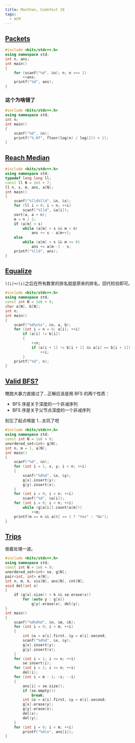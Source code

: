 ```yaml
---
title: Manthan, Codefest 18
tags:
  - ACM
---
```


## [Packets](https://vjudge.net/problem/CodeForces-1037A)

```cpp
#include <bits/stdc++.h>
using namespace std;
int n, ans;
int main()
{
	for (scanf("%d", &n); n; n >>= 1)
		++ans;
	printf("%d", ans);
}
```

### 这个为啥错了

```cpp
#include <bits/stdc++.h>
using namespace std;
int n;
int main()
{
	scanf("%d", &n);
	printf("%.0f", floor(log(n) / log(2)) + 1);
}
```

## [Reach Median](https://vjudge.net/problem/CodeForces-1037B)

```cpp
#include <bits/stdc++.h>
using namespace std;
typedef long long ll;
const ll N = 2e5 + 7;
ll n, s, m, ans, a[N];
int main()
{
	scanf("%lld%lld", &n, &s);
	for (ll i = 0; i < n; ++i)
		scanf("%lld", &a[i]);
	sort(a, a + n);
	m = n / 2;
	if (a[m] < s)
		while (a[m] < s && m < n)
			ans += s - a[m++];
	else
		while (a[m] > s && m >= 0)
			ans += a[m--] - s;
	printf("%lld", ans);
}
```

## [Equalize](https://vjudge.net/problem/CodeForces-1037C)

`l[i]+r[i]`之后在所有数里的排名就是原来的排名，回代检验即可。

```cpp
#include <bits/stdc++.h>
using namespace std;
const int N = 1e6 + 9;
char a[N], b[N];
int n;
int main()
{
	scanf("%d%s%s", &n, a, b);
	for (int i = n = 0; a[i]; ++i)
		if (a[i] != b[i])
		{
			++n;
			if (a[i + 1] != b[i + 1] && a[i] == b[i + 1])
				++i;
		}
	printf("%d", n);
}
```

## [Valid BFS?](https://vjudge.net/problem/CodeForces-1037D)

瞎跑大暴力直接过了…正解应该是用 BFS 的两个性质：

- BFS 序是关于深度的一个非减序列
- BFS 序是关于父节点深度的一个非减序列

别忘了起点嘚是 1…太坑了吧

```cpp
#include <bits/stdc++.h>
using namespace std;
const int N = 1e6 + 9;
unordered_set<int> g[N];
int n, m = 1, a[N];
int main()
{
	scanf("%d", &n);
	for (int i = 1, x, y; i < n; ++i)
	{
		scanf("%d%d", &x, &y);
		g[x].insert(y);
		g[y].insert(x);
	}
	for (int i = 0; i < n; ++i)
		scanf("%d", &a[i]);
	for (int i = 0; i < n; ++i)
		while (g[a[i]].count(a[m]))
			++m;
	printf(m == n && a[0] == 1 ? "Yes" : "No");
}
```

## [Trips](https://vjudge.net/problem/CodeForces-1037E)

倒着处理一波。

```cpp
#include <bits/stdc++.h>
using namespace std;
const int N = 1e6 + 9;
unordered_set<int> se, g[N];
pair<int, int> e[N];
int n, m, k, vis[N], ans[N], cnt[N];
void del(int x)
{
	if (g[x].size() < k && se.erase(x))
		for (auto y : g[x])
			g[y].erase(x), del(y);
}
int main()
{
	scanf("%d%d%d", &n, &m, &k);
	for (int i = 0; i < m; ++i)
	{
		int &x = e[i].first, &y = e[i].second;
		scanf("%d%d", &x, &y);
		g[x].insert(y);
		g[y].insert(x);
	}
	for (int i = 1; i <= n; ++i)
		se.insert(i);
	for (int i = 1; i <= n; ++i)
		del(i);
	for (int i = m - 1; ~i; --i)
	{
		ans[i] = se.size();
		if (se.empty())
			break;
		int &x = e[i].first, &y = e[i].second;
		g[x].erase(y);
		g[y].erase(x);
		del(x);
		del(y);
	}
	for (int i = 0; i < m; ++i)
		printf("%d\n", ans[i]);
}
```

